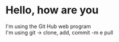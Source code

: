 # Hello, how are you
I'm using the Git Hub web program<br>
I'm using git -> clone, add, commit -m e pull



